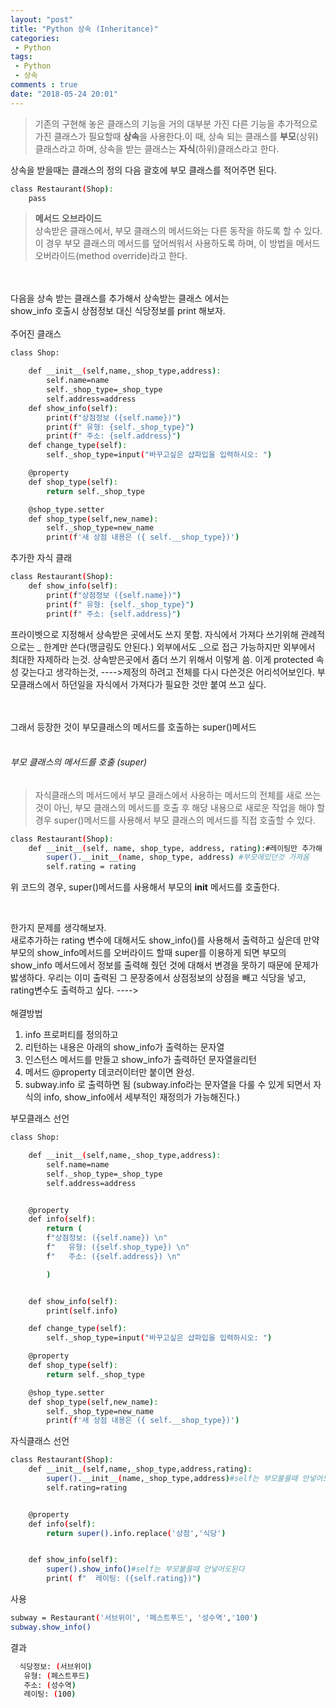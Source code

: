 ```yaml
---
layout: "post"
title: "Python 상속 (Inheritance)"
categories:
 - Python
tags:
 - Python
 - 상속  
comments : true
date: "2018-05-24 20:01"
---
```


>기존의 구현해 놓은 클래스의 기능을 거의 대부분 가진 다른 기능을 추가적으로 가진 클래스가 필요할때
**상속**을 사용한다.이 때, 상속 되는 클래스를 **부모**(상위)클래스라고 하며, 상속을 받는 클래스는 **자식**(하위)클래스라고 한다.

상속을 받을때는 클래스의 정의 다음 괄호에 부모 클래스를 적어주면 된다.

```bash
class Restaurant(Shop):
    pass
```

>  **메서드 오브라이드**  
> 상속받은 클래스에서, 부모 클래스의 메서드와는 다른 동작을 하도록 할 수 있다. 이 경우 부모 클래스의 메서드를 덮어씌워서 사용하도록 하며, 이 방법을 메서드 오버라이드(method override)라고 한다.



<br><br>
다음을 상속 받는 클래스를 추가해서 상속받는 클래스 에서는  
show_info 호출시 상점정보 대신 식당정보를 print 해보자.  
<br>
주어진 클래스
```bash
class Shop:

    def __init__(self,name,_shop_type,address):
        self.name=name
        self._shop_type=_shop_type
        self.address=address
    def show_info(self):
        print(f"상점정보 ({self.name})")
        print(f" 유형: {self._shop_type}")
        print(f" 주소: {self.address}")
    def change_type(self):
        self._shop_type=input("바꾸고싶은 샵파입을 입력하시오: ")

    @property
    def shop_type(self):
        return self._shop_type

    @shop_type.setter
    def shop_type(self,new_name):
        self._shop_type=new_name
        print(f'새 상점 내용은 ({ self.__shop_type})')

```
추가한 자식 클래  

```bash
class Restaurant(Shop):
    def show_info(self):
        print(f"상점정보 ({self.name})")
        print(f" 유형: {self._shop_type}")
        print(f" 주소: {self.address}")
```
프라이벳으로 지정해서 상속받은 곳에서도 쓰지 못함.
자식에서 가져다 쓰기위해 관례적으로는 _ 한계만 쓴다(맹글링도 안된다.)
외부에서도 _으로 접근 가능하지만 외부에서 최대한 자제하라 는것.
상속받은곳에서 좀더 쓰기 위해서 이렇게 씀. 이게 protected 속성 갖는다고 생각하는것,
---->제정의 하려고 전체를 다시 다쓴것은 어리석어보인다.
부모클래스에서 하던일을 자식에서 가져다가 필요한 것만 붙여 쓰고 싶다.


<br>
<br>
그래서 등장한 것이 부모클래스의 메서드를 호출하는 super()메서드
<br>
<br>


###### 부모 클래스의 메서드를 호출 (super)
> 자식클래스의 메서드에서 부모 클래스에서 사용하는 메서드의 전체를 새로 쓰는것이 아닌, 부모 클래스의 메서드를 호출 후 해당 내용으로 새로운 작업을 해야 할 경우 super()메서드를 사용해서 부모 클래스의 메서드를 직접 호출할 수 있다.



```bash
class Restaurant(Shop):
    def __init__(self, name, shop_type, address, rating):#레이팅만 추가해 주고 싶음.
        super().__init__(name, shop_type, address) #부모에있던것 가져옴
        self.rating = rating
```
위 코드의 경우, super()메서드를 사용해서 부모의 __init__ 메서드를 호출한다.


<br>

한가지 문제를 생각해보자.  
새로추가하는 rating 변수에 대해서도 show_info()를 사용해서 출력하고 싶은데 만약 부모의 show_info메서드를 오버라이드 할때 super를 이용하게 되면 부모의 show_info 메서드에서 정보를 출력해 줬던 것에 대해서 변경을 못하기 때문에 문제가 밣생하다. 우리는 이미 출력된 그 문장중에서 상점정보의 상점을 빼고 식당을 넣고, rating변수도 출력하고 싶다.
---->  
<br>
해결방법  

1. info 프로퍼티를 정의하고
2. 리턴하는 내용은 아래의 show_info가 출력하는 문자열
3. 인스턴스 메서드를 만들고 show_info가 출력하던 문자열을리턴
4. 메서드 @property 데코러이터만 붙이면 완성.
5. subway.info 로 출력하면 됨
(subway.info라는 문자열을 다룰 수 있게 되면서 자식의 info, show_info에서 세부적인 재정의가 가능해진다.)



부모클래스 선언  
```bash
class Shop:

    def __init__(self,name,_shop_type,address):
        self.name=name
        self._shop_type=_shop_type
        self.address=address


    @property
    def info(self):
        return (
        f"상점정보: ({self.name}) \n"
        f"   유형: ({self.shop_type}) \n"
        f"   주소: ({self.address}) \n"   

        )


    def show_info(self):
        print(self.info)

    def change_type(self):
        self._shop_type=input("바꾸고싶은 샵파입을 입력하시오: ")

    @property
    def shop_type(self):
        return self._shop_type

    @shop_type.setter
    def shop_type(self,new_name):
        self._shop_type=new_name
        print(f'새 상점 내용은 ({ self.__shop_type})')
```

자식클래스 선언

```bash
class Restaurant(Shop):
    def __init__(self,name,_shop_type,address,rating):
        super().__init__(name,_shop_type,address)#self는 부모불를때 안넣어도된다.
        self.rating=rating


    @property
    def info(self):
        return super().info.replace('상점','식당')


    def show_info(self):
        super().show_info()#self는 부모불를때 안넣어도된다
        print( f"  레이팅: ({self.rating})")
```

사용
```bash
subway = Restaurant('서브위이', '페스트푸드', '성수역','100')
subway.show_info()
```

결과

```bash
  식당정보: (서브위이)
   유형: (페스트푸드)
   주소: (성수역)
   레이팅: (100)
```
